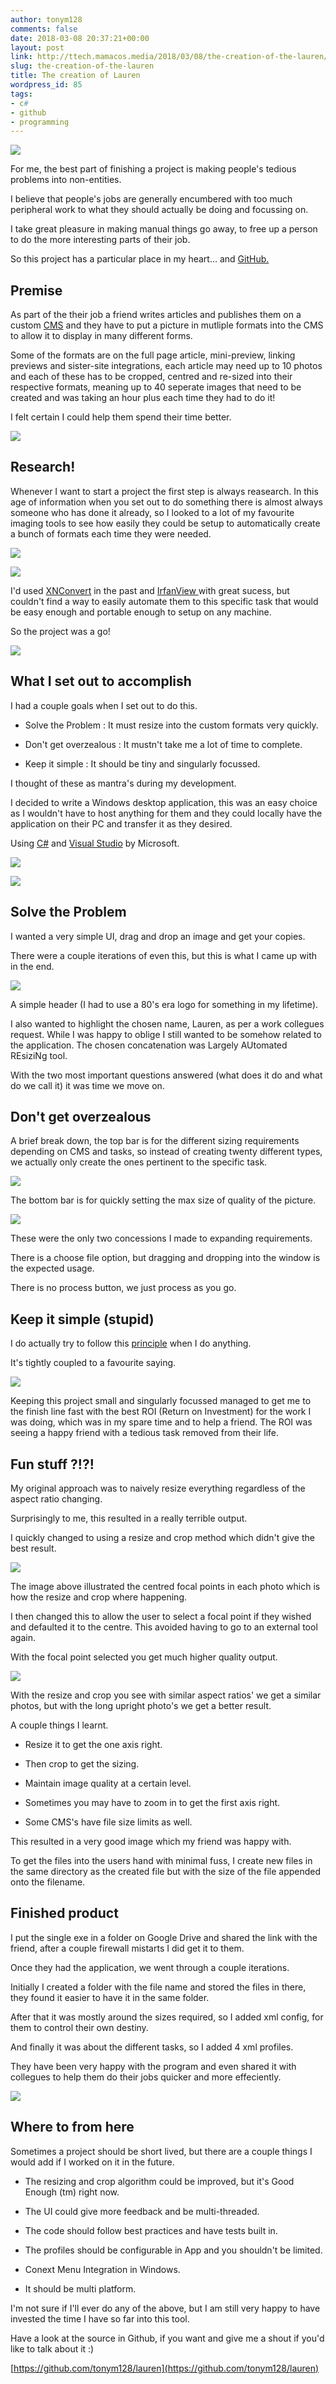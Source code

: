 ```yaml
---
author: tonym128
comments: false
date: 2018-03-08 20:37:21+00:00
layout: post
link: http://ttech.mamacos.media/2018/03/08/the-creation-of-the-lauren/
slug: the-creation-of-the-lauren
title: The creation of Lauren
wordpress_id: 85
tags:
- c#
- github
- programming
---
```

![](/images/2018/03/Lauren.png)

For me, the best part of finishing a project is making people's tedious problems into non-entities.

I believe that people's jobs are generally encumbered with too much peripheral work to what they should actually be doing and focussing on.

I take great pleasure in making manual things go away, to free up a person to do the more interesting parts of their job.

So this project has a particular place in my heart... and [GitHub.](https://github.com/tonym128/lauren)


## Premise


As part of the their job a friend writes articles and publishes them on a custom [CMS](https://en.wikipedia.org/wiki/Content_management_system) and they have to put a picture in mutliple formats into the CMS to allow it to display in many different forms.

Some of the formats are on the full page article, mini-preview, linking previews and sister-site integrations, each article may need up to 10 photos and each of these has to be cropped, centred and re-sized into their respective formats, meaning up to 40 seperate images that need to be created and was taking an hour plus each time they had to do it!

I felt certain I could help them spend their time better.

![](/images/2018/03/pexels-photo-52608.jpeg)


## Research!


Whenever I want to start a project the first step is always reasearch. In this age of information when you set out to do something there is almost always someone who has done it already, so I looked to a lot of my favourite imaging tools to see how easily they could be setup to automatically create a bunch of formats each time they were needed.

![](/images/2018/03/app-xnconvert-512.png)

![](/images/2018/03/logo-download.png)

I'd used [XNConvert](https://www.xnview.com/en/xnconvert/) in the past and [IrfanView ](http://www.irfanview.com/)with great sucess, but couldn't find a way to easily automate them to this specific task that would be easy enough and portable enough to setup on any machine.

So the project was a go!

![](/images/2018/03/flight-sky-earth-space.jpg)


## What I set out to accomplish


I had a couple goals when I set out to do this.



	
  * Solve the Problem : It must resize into the custom formats very quickly.

	
  * Don't get overzealous : It mustn't take me a lot of time to complete.

	
  * Keep it simple : It should be tiny and singularly focussed.


I thought of these as mantra's during my development.

I decided to write a Windows desktop application, this was an easy choice as I wouldn't have to host anything for them and they could locally have the application on their PC and transfer it as they desired.

Using [C#](https://en.wikipedia.org/wiki/C_Sharp_(programming_language)) and [Visual Studio](https://en.wikipedia.org/wiki/Microsoft_Visual_Studio) by Microsoft.

![](/images/2018/03/c-sharp.jpg)

![](/images/2018/03/Visual-Studio.jpg)


## Solve the Problem


I wanted a very simple UI, drag and drop an image and get your copies.

There were a couple iterations of even this, but this is what I came up with in the end.

![](/images/2018/03/Lauren-Full-Image.png)

A simple header (I had to use a 80's era logo for something in my lifetime).

I also wanted to highlight the chosen name, Lauren, as per a work collegues request. While I was happy to oblige I still wanted to be somehow related to the application. The chosen concatenation was Largely AUtomated REsiziNg tool.

With the two most important questions answered (what does it do and what do we call it) it was time we move on.


## Don't get overzealous


A brief break down, the top bar is for the different sizing requirements depending on CMS and tasks, so instead of creating twenty different types, we actually only create the ones pertinent to the specific task.

![](/images/2018/03/Footer.png)

The bottom bar is for quickly setting the max size of quality of the picture.

![](/images/2018/03/Header.png)

These were the only two concessions I made to expanding requirements.

There is a choose file option, but dragging and dropping into the window is the expected usage.

There is no process button, we just process as you go.


## Keep it simple (stupid)


I do actually try to follow this [principle](https://en.wikipedia.org/wiki/KISS_principle) when I do anything.

It's tightly coupled to a favourite saying.

[![](/images/2018/03/Simplicity.png)](https://www.brainyquote.com/quotes/alan_perlis_177332?src=t_complexity)

Keeping this project small and singularly focussed managed to get me to the finish line fast with the best ROI (Return on Investment) for the work I was doing, which was in my spare time and to help a friend. The ROI was seeing a happy friend with a tedious task removed from their life.


## Fun stuff ?!?!


My original approach was to naively resize everything regardless of the aspect ratio changing.

Surprisingly to me, this resulted in a really terrible output.

I quickly changed to using a resize and crop method which didn't give the best result.

![](/images/2018/03/Centred-Focal-Point.png)

The image above illustrated the centred focal points in each photo which is how the resize and crop where happening.

I then changed this to allow the user to select a focal point if they wished and defaulted it to the centre. This avoided having to go to an external tool again.

With the focal point selected you get much higher quality output.

![](/images/2018/03/Chosen-Focal-Point.png)

With the resize and crop you see with similar aspect ratios' we get a similar photos, but with the long upright photo's we get a better result.

A couple things I learnt.



	
  * Resize it to get the one axis right.

	
  * Then crop to get the sizing.

	
  * Maintain image quality at a certain level.

	
  * Sometimes you may have to zoom in to get the first axis right.

	
  * Some CMS's have file size limits as well.


This resulted in a very good image which my friend was happy with.

To get the files into the users hand with minimal fuss, I create new files in the same directory as the created file but with the size of the file appended onto the filename.


## Finished product


I put the single exe in a folder on Google Drive and shared the link with the friend, after a couple firewall mistarts I did get it to them.

Once they had the application, we went through a couple iterations.

Initially I created a folder with the file name and stored the files in there, they found it easier to have it in the same folder.

After that it was mostly around the sizes required, so I added xml config, for them to control their own destiny.

And finally it was about the different tasks, so I added 4 xml profiles.

They have been very happy with the program and even shared it with collegues to help them do their jobs quicker and more effeciently.

![](/images/2018/03/pexels-photo-450271.jpeg)


## Where to from here


Sometimes a project should be short lived, but there are a couple things I would add if I worked on it in the future.



	
  * The resizing and crop algorithm could be improved, but it's Good Enough (tm) right now.

	
  * The UI could give more feedback and be multi-threaded.

	
  * The code should follow best practices and have tests built in.

	
  * The profiles should be configurable in App and you shouldn't be limited.

	
  * Conext Menu Integration in Windows.

	
  * It should be multi platform.


I'm not sure if I'll ever do any of the above, but I am still very happy to have invested the time I have so far into this tool.

Have a look at the source in Github, if you want and give me a shout if you'd like to talk about it :)

[https://github.com/tonym128/lauren](https://github.com/tonym128/lauren)
